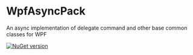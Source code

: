 # WpfAsyncPack
An async implementation of delegate command and other base common classes for WPF

[![NuGet version](https://badge.fury.io/nu/WpfAsyncPack.svg)](https://badge.fury.io/nu/WpfAsyncPack)
